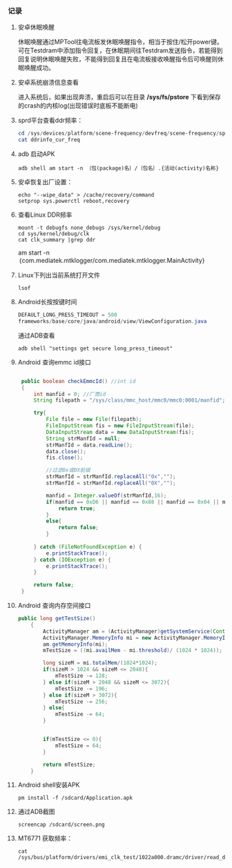 ### 记录

1. 安卓休眠唤醒

   休眠唤醒通过MPTool往电流板发休眠唤醒指令，相当于按住/松开power键。可在Testdram中添加指令回复，在休眠期间往Testdram发送指令，若能得到回复说明休眠唤醒失败，不能得到回复且在电流板接收唤醒指令后可唤醒则休眠唤醒成功。

   

2. 安卓系统崩溃信息查看

   进入系统后，如果出现奔溃，重启后可以在目录 **/sys/fs/pstore** 下看到保存的crash的内核log(出现错误时底板不能断电)
   
   
   
3. sprd平台查看ddr频率：

   ```powershell
   cd /sys/devices/platform/scene-frequency/devfreq/scene-frequency/sprd_governor
   cat ddrinfo_cur_freq
   ```

4. adb 启动APK

   ```SHE
   adb shell am start -n ｛包(package)名｝/｛包名｝.{活动(activity)名称}
   ```

5. 安卓恢复出厂设置：

   ```shell
   echo "--wipe_data" > /cache/recovery/command
   setprop sys.powerctl reboot,recovery
   ```

6. 查看Linux DDR频率

   ```shell
   mount -t debugfs none_debugs /sys/kernel/debug
   cd sys/kernel/debug/clk
   cat clk_summary |grep ddr
   ```

   am start -n ｛com.mediatek.mtklogger/com.mediatek.mtklogger.MainActivity}

7. Linux下列出当前系统打开文件

   ```shell
   lsof
   ```

8. Android长按按键时间

   ```java
   DEFAULT_LONG_PRESS_TIMEOUT = 500  
   frameworks/base/core/java/android/view/ViewConfiguration.java
   ```
   通过ADB查看
   ```shell
   adb shell "settings get secure long_press_timeout"
   ```

9. Android 查询emmc id接口

   ```java
   
   	public boolean checkEmmcId() //int id
   	{
   		int manfid = 0; //厂商id
   		String filepath = "/sys/class/mmc_host/mmc0/mmc0:0001/manfid";
   
   		try{
   			File file = new File(filepath);
   			FileInputStream fis = new FileInputStream(file);
   			DataInputStream data = new DataInputStream(fis);
   			String strManfId = null;
   			strManfId = data.readLine();
   			data.close();
   			fis.close();
   
   			//过滤0x或0X前缀
   			strManfId = strManfId.replaceAll("0x","");
   			strManfId = strManfId.replaceAll("0X","");
   
   			manfid = Integer.valueOf(strManfId,16);
   			if(manfid == 0xD6 || manfid == 0x88 || manfid == 0x04 || manfid == 0x99){
   				return true;
   			}
   			else{
   				return false;
   			}
   		
   		} catch (FileNotFoundException e) {
   			e.printStackTrace();
   		} catch (IOException e) {
   			e.printStackTrace();
   		}
   
   		return false;
   	}
   ```

10. Android 查询内存空间接口

    ```java
    public long getTestSize()
        {
    		ActivityManager am = (ActivityManager)getSystemService(Context.ACTIVITY_SERVICE);
    		ActivityManager.MemoryInfo mi = new ActivityManager.MemoryInfo();
    		am.getMemoryInfo(mi);
    		mTestSize = ((mi.availMem - mi.threshold)/ (1024 * 1024));
    
    		long sizeM = mi.totalMem/(1024*1024);
    		if(sizeM > 1024 && sizeM <= 2048){
    			mTestSize -= 128;
    		} else if(sizeM > 2048 && sizeM <= 3072){
    			mTestSize -= 196;
    		} else if(sizeM > 3072){
    			mTestSize -= 256;
    		} else{
    			mTestSize -= 64;
    		}
    
    
    		if(mTestSize <= 0){
    			mTestSize = 64;
    		}
    
    		return mTestSize;
    	}
    ```

11. Android shell安装APK

    ```shell
    pm install -f /sdcard/Application.apk
    ```

12. 通过ADB截图

    ```shell
    screencap /sdcard/screen.png
    ```

13. MT6771 获取频率：

    ```shell
    cat /sys/bus/platform/drivers/emi_clk_test/1022a000.dramc/driver/read_dram_data_rate
    ```
